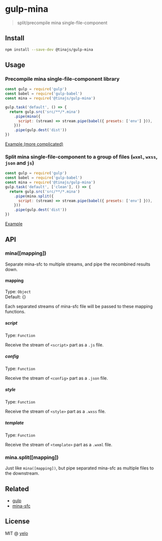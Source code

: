 # gulp-mina
> split/precompile mina single-file-component

## Install
```bash
npm install --save-dev @tinajs/gulp-mina
```

## Usage
### Precompile mina single-file-component library
```javascript
const gulp = require('gulp')
const babel = require('gulp-babel')
const mina = require('@tinajs/gulp-mina')

gulp.task('default', () => {
  return gulp.src('src/**/*.mina')
    .pipe(mina({
      script: (stream) => stream.pipe(babel({ presets: ['env'] })),
    }))
    .pipe(gulp.dest('dist'))
})
```

[Example (more complicated)](./examples/precompile-mina-library)

### Split mina single-file-component to a group of files (``wxml``, ``wxss``, ``json`` and ``js``)
```javascript
const gulp = require('gulp')
const babel = require('gulp-babel')
const mina = require('@tinajs/gulp-mina')
gulp.task('default', ['clean'], () => {
  return gulp.src('src/**/*.mina')
    .pipe(mina.split({
      script: (stream) => stream.pipe(babel({ presets: ['env'] })),
    }))
    .pipe(gulp.dest('dist'))
})
```

[Example](./examples/split-to-a-group-of-files)

## API
### mina([mapping])
Separate mina-sfc to multiple streams, and pipe the recombined results down. 

#### mapping
Type: ``Object``  
Default: {}  

Each separated streams of mina-sfc file will be passed to these mapping functions.

##### script
Type: ``Function``  

Receive the stream of ``<script>`` part as a ``.js`` file.

##### config
Type: ``Function``  

Receive the stream of ``<config>`` part as a ``.json`` file.

##### style
Type: ``Function``  

Receive the stream of ``<style>`` part as a ``.wxss`` file.

##### template
Type: ``Function``  

Receive the stream of ``<template>`` part as a ``.wxml`` file.

### mina.split([mapping])
Just like ``mina([mapping])``, but pipe separated mina-sfc as multiple files to the downstream.

## Related
- [gulp](https://github.com/gulpjs/gulp)
- [mina-sfc](https://github.com/tinajs/mina-sfc)

## License
MIT @ [yelo](https://github.com/imyelo)
